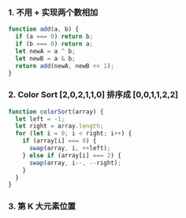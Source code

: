
### 1. 不用 + 实现两个数相加

``` javascript
function add(a, b) {
  if (a === 0) return b;
  if (b === 0) return a;
  let newA = a ^ b;
  let newB = a & b;
  return add(newA, newB << 1);
}
```

### 2. Color Sort  [2,0,2,1,1,0] 排序成 [0,0,1,1,2,2]

``` javascript
function colorSort(array) {
  let left = -1;
  let right = array.length;
  for (let i = 0; i < right; i++) {
    if (array[i] === 0) {
      swap(array, i, ++left);
    } else if (array[i] === 2) {
      swap(array, i--, --right);
    }
  }
}
```


### 3. 第 K 大元素位置